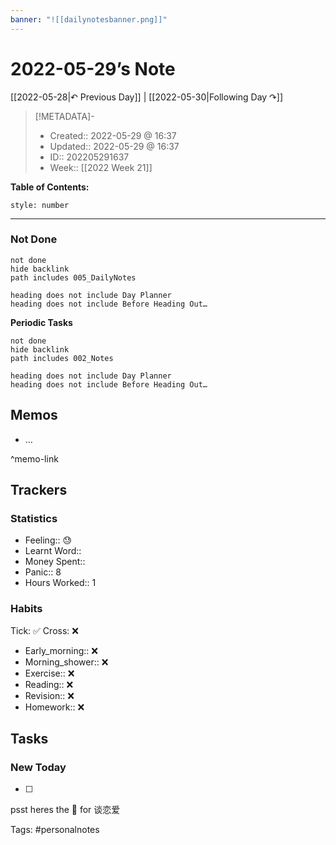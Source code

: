 ```yaml
---
banner: "![[dailynotesbanner.png]]"
---
```


# 2022-05-29’s Note

[[2022-05-28|↶ Previous Day]] | [[2022-05-30|Following Day ↷]]

> [!METADATA]-
> - Created:: 2022-05-29 @ 16:37
> - Updated:: 2022-05-29 @ 16:37
> - ID:: 202205291637
> - Week:: [[2022 Week 21]]

**Table of Contents:**
```toc
style: number
```

___
### Not Done
```tasks
not done
hide backlink
path includes 005_DailyNotes

heading does not include Day Planner
heading does not include Before Heading Out…
```
**Periodic Tasks**
```tasks
not done
hide backlink
path includes 002_Notes

heading does not include Day Planner
heading does not include Before Heading Out…
```
## Memos
- …

^memo-link

## Trackers
### Statistics
- Feeling:: 😓
- Learnt Word:: 
- Money Spent:: 
- Panic:: 8
- Hours Worked:: 1

### Habits

Tick: ✅ Cross: ❌

- Early_morning:: ❌
- Morning_shower:: ❌
- Exercise:: ❌
- Reading:: ❌
- Revision:: ❌
- Homework:: ❌

## Tasks
### New Today
- [ ]


psst heres the 📅 for 谈恋爱


Tags: #personalnotes 